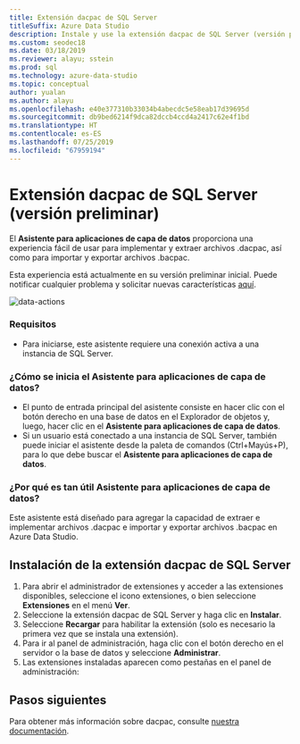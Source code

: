 ```yaml
---
title: Extensión dacpac de SQL Server
titleSuffix: Azure Data Studio
description: Instale y use la extensión dacpac de SQL Server (versión preliminar) para Azure Data Studio.
ms.custom: seodec18
ms.date: 03/18/2019
ms.reviewer: alayu; sstein
ms.prod: sql
ms.technology: azure-data-studio
ms.topic: conceptual
author: yualan
ms.author: alayu
ms.openlocfilehash: e40e377310b33034b4abecdc5e58eab17d39695d
ms.sourcegitcommit: db9bed6214f9dca82dccb4ccd4a2417c62e4f1bd
ms.translationtype: HT
ms.contentlocale: es-ES
ms.lasthandoff: 07/25/2019
ms.locfileid: "67959194"
---
```

# <a name="sql-server-dacpac-extension-preview"></a>Extensión dacpac de SQL Server (versión preliminar)

El **Asistente para aplicaciones de capa de datos** proporciona una experiencia fácil de usar para implementar y extraer archivos .dacpac, así como para importar y exportar archivos .bacpac.

Esta experiencia está actualmente en su versión preliminar inicial. Puede notificar cualquier problema y solicitar nuevas características [aquí](https://github.com/microsoft/azuredatastudio/issues).

![data-actions](media/sql-server-dacpac-extension/data-tier-application-actions.png)

 ### <a name="requirements"></a>Requisitos
 * Para iniciarse, este asistente requiere una conexión activa a una instancia de SQL Server.

 ### <a name="how-do-i-start-the-data-tier-application-wizard"></a>¿Cómo se inicia el Asistente para aplicaciones de capa de datos?
 * El punto de entrada principal del asistente consiste en hacer clic con el botón derecho en una base de datos en el Explorador de objetos y, luego, hacer clic en el **Asistente para aplicaciones de capa de datos**.
 * Si un usuario está conectado a una instancia de SQL Server, también puede iniciar el asistente desde la paleta de comandos (Ctrl+Mayús+P), para lo que debe buscar el **Asistente para aplicaciones de capa de datos**.

 ### <a name="why-would-i-use-the-data-tier-application-wizard"></a>¿Por qué es tan útil Asistente para aplicaciones de capa de datos?
 Este asistente está diseñado para agregar la capacidad de extraer e implementar archivos .dacpac e importar y exportar archivos .bacpac en Azure Data Studio.

## <a name="install-the-sql-server-dacpac-extension"></a>Instalación de la extensión dacpac de SQL Server

1. Para abrir el administrador de extensiones y acceder a las extensiones disponibles, seleccione el icono extensiones, o bien seleccione **Extensiones** en el menú **Ver**.
2. Seleccione la extensión dacpac de SQL Server y haga clic en **Instalar**.
1. Seleccione **Recargar** para habilitar la extensión (solo es necesario la primera vez que se instala una extensión).
2. Para ir al panel de administración, haga clic con el botón derecho en el servidor o la base de datos y seleccione **Administrar**.
3. Las extensiones instaladas aparecen como pestañas en el panel de administración:

## <a name="next-steps"></a>Pasos siguientes

Para obtener más información sobre dacpac, consulte [nuestra documentación](https://docs.microsoft.com/sql/relational-databases/data-tier-applications/data-tier-applications?view=sql-server-2017).